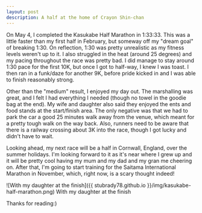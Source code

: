 ```yaml
---
layout: post
description: A half at the home of Crayon Shin-chan
---
```


On May 4, I completed the Kasukabe Half Marathon in 1:33:33. This was 
a little faster than my first half in February, but someway off my "dream goal" of 
breaking 1:30. On reflection, 1:30 was pretty unrealistic as my fitness 
levels weren't up to it. I also struggled in the heat (around 25 degrees) and my 
pacing throughout the race was pretty bad. I did manage to stay around 1:30 pace for the 
first 10K, but once I got to half-way, I knew I was toast. I then ran in a funk/daze 
for another 9K, before pride kicked in and I was able to finish reasonably strong.

Other than the "medium" result, I enjoyed my day out. The marshalling was great, and 
I felt I had everything I needed (though no towel in the goodie bag at the end). My 
wife and daughter also said they enjoyed the ents and food stands at the start/finish area. The only negative was 
that we had to park the car a good 25 minutes walk away from the venue, which meant for a pretty tough walk on the way back. Also, runners need to 
be aware that there is a railway crossing about 3K into the race, though I 
got lucky and didn't have to wait.

Looking ahead, my next race will be a half in Cornwall, England, over the summer 
holidays. I'm looking forward to it as it's near where I grew up and it will be pretty 
cool having my mum and my dad and my gran me cheering on. After that, I'm going to start training for 
the Saitama International Marathon in November, which, right now, is a scary thought indeed!

![With my daughter at the finish]({{ stubrady78.github.io }}/img/kasukabe-half-marathon.png)
<span class="caption text-muted">With my daughter at the finish</span>

Thanks for reading:)

 
